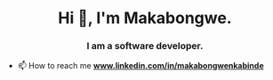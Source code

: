 <h1 align="center">Hi 👋, I'm Makabongwe.</h1>
<h3 align="center">I am a software developer.</h3>

- 📫 How to reach me **www.linkedin.com/in/makabongwenkabinde**

<p align="left">
<a href="https://linkedin.com/in/makabongwenkabinde" target="blank"><img align="center" src="https://raw.githubusercontent.com/rahuldkjain/github-profile-readme-
